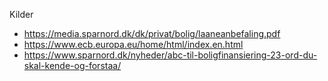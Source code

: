 Kilder
- https://media.sparnord.dk/dk/privat/bolig/laaneanbefaling.pdf
- https://www.ecb.europa.eu/home/html/index.en.html
- https://www.sparnord.dk/nyheder/abc-til-boligfinansiering-23-ord-du-skal-kende-og-forstaa/